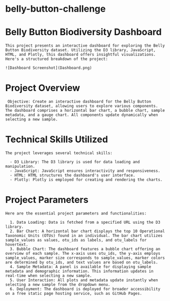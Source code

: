 # belly-button-challenge

# Belly Button Biodiversity Dashboard
    This project presents an interactive dashboard for exploring the Belly Button Biodiversity dataset. Utilizing the D3 library, JavaScript, HTML, and Plotly, this dashboard offers insightful visualizations. Here's a structured breakdown of the project:

    ![Dashboard Screenshot](Dashboard.png)

# Project Overview
     Objective: Create an interactive dashboard for the Belly Button Biodiversity dataset, allowing users to explore various components. The dashboard comprises a horizontal bar chart, a bubble chart, sample metadata, and a gauge chart. All components update dynamically when selecting a new sample.

# Technical Skills Utilized
    The project leverages several technical skills:

      - D3 Library: The D3 library is used for data loading and manipulation.
      - JavaScript: JavaScript ensures interactivity and responsiveness.
      - HTML: HTML structures the dashboard's user interface.
      - Plotly: Plotly is employed for creating and rendering the charts.

# Project Parameters
    Here are the essential project parameters and functionalities:

      1. Data Loading: Data is fetched from a specified URL using the D3 library.
      2. Bar Chart: A horizontal bar chart displays the top 10 Operational Taxonomic Units (OTUs) found in an individual. The bar chart utilizes sample_values as values, otu_ids as labels, and otu_labels for hovertext.
      3. Bubble Chart: The dashboard features a bubble chart offering an overview of each sample. The x-axis uses otu_ids, the y-axis employs sample_values, marker size corresponds to sample_values, marker colors are determined by otu_ids, and text values are based on otu_labels.
      4. Sample Metadata: A panel is available for displaying sample metadata and demographic information. This information updates in real-time when selecting a new sample.
      5. User Interaction: All plots and metadata update instantly when selecting a new sample from the dropdown menu.
      6. Deployment: The dashboard is deployed for broader accessibility on a free static page hosting service, such as GitHub Pages.
